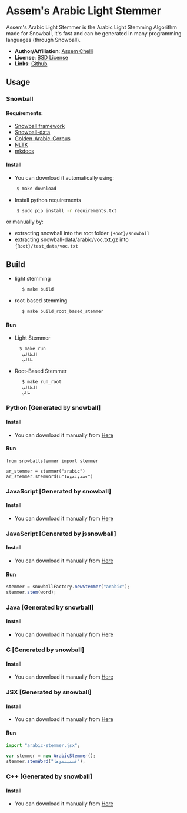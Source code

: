 # Assem's Arabic Light Stemmer 
Assem's Arabic Light Stemmer is the Arabic Light Stemming Algorithm made for Snowball, it's fast and can be generated in many programming languages (through Snowball).

- **Author/Affiliation**:  [Assem Chelli](http://www.assemchelli.com/)
- **License**: [BSD License](https://github.com/assem-ch/arabicstemmer/blob/master/BSD_License.txt)
- **Links**: [Github](https://github.com/assem-ch/arabicstemmer)


## Usage
### Snowball

#### Requirements:

- [Snowball framework](https://github.com/snowballstem/snowball)
- [Snowball-data](https://github.com/snowballstem/snowball-data)
- [Golden-Arabic-Corpus](https://github.com/LBenzahia/golden-corpus-arabic/archive/master.zip)
- [NLTK](http://www.nltk.org/)
- [mkdocs](http://www.mkdocs.org/)

#### Install
- You can download it automatically using:
```sh
    $ make download
```

- Install python requirements
```sh
    $ sudo pip install -r requirements.txt
```
or manually by:

- extracting snowball into the root folder `{Root}/snowball`
- extracting snowball-data/arabic/voc.txt.gz into `{Root}/test_data/voc.txt`

## Build
- light stemming
```sh
      $ make build
```
- root-based stemming
```sh
      $ make build_root_based_stemmer
```

#### Run
- Light Stemmer
```sh
  	 $ make run
  	  الطالب
  	  طالب
```
- Root-Based Stemmer
```sh    
      $ make run_root
      الطالب
      طلب
```

### Python [Generated by snowball]
#### Install
- You can download it manually from [Here](https://www.arabicstemmer.com/python/snowballstemmer-1.1.0.tar.gz)

#### Run
```pyhton
from snowballstemmer import stemmer

ar_stemmer = stemmer("arabic")
ar_stemmer.stemWord(u"فسميتموها")
```

### JavaScript [Generated by snowball]
#### Install
- You can download it manually from [Here](http://snowballstem.org/js/stemmers.js)


### JavaScript [Generated by jssnowball]
#### Install
- You can download it manually from [Here](https://www.arabicstemmer.com/lib/snowball.babel.js)

#### Run
```javascript
stemmer = snowballFactory.newStemmer("arabic");
stemmer.stem(word);
```

### Java [Generated by snowball]
#### Install
- You can download it manually from [Here](https://www.arabicstemmer.com/java/libstemmer_java.tgz)

### C [Generated by snowball]
#### Install
- You can download it manually from [Here](https://www.arabicstemmer.com/c/libstemmer_c.tgz)

### JSX  [Generated by snowball]
#### Install
- You can download it manually from [Here](https://www.arabicstemmer.com/jsx/jsxstemmer.tgz)

#### Run
```jsx
import "arabic-stemmer.jsx";

var stemmer = new ArabicStemmer();
stemmer.stemWord("فسميتموها");
```

### C++ [Generated by snowball]
#### Install
- You can download it manually from [Here](https://www.arabicstemmer.com/cpp/)


